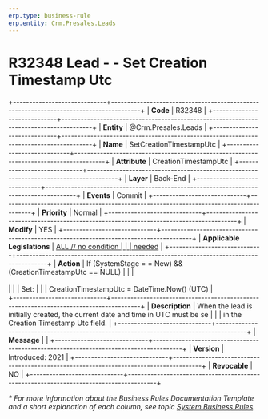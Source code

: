 ```yaml
---
erp.type: business-rule
erp.entity: Crm.Presales.Leads
---
```


# R32348 Lead - - Set Creation Timestamp Utc
+-----------------------------+---------------------------------------------------------------------------------------+
| **Code**                    | R32348                                                                                |
+-----------------------------+---------------------------------------------------------------------------------------+
| **Entity**                  | @Crm.Presales.Leads                                                                   |
+-----------------------------+---------------------------------------------------------------------------------------+
| **Name**                    | SetCreationTimestampUtc                                                               |
+-----------------------------+---------------------------------------------------------------------------------------+
| **Attribute**               | CreationTimestampUtc                                                                  |
+-----------------------------+---------------------------------------------------------------------------------------+
| **Layer**                   | Back-End                                                                              |
+-----------------------------+---------------------------------------------------------------------------------------+
| **Events**                  | Commit                                                                                |
+-----------------------------+---------------------------------------------------------------------------------------+
| **Priority**                | Normal                                                                                |
+-----------------------------+---------------------------------------------------------------------------------------+
| **Modify**                  | YES                                                                                   |
+-----------------------------+---------------------------------------------------------------------------------------+
| **Applicable Legislations** | [ALL // no condition                                                                  |
|                             | needed](xref:applicable-legislations)                                                 |
+-----------------------------+---------------------------------------------------------------------------------------+
| **Action**                  | If (SystemStage = = New) && (CreationTimestampUtc == NULL)                            |
|                             | <br/><br/>                                                                            |
|                             | Set:                                                                                  |
|                             | CreationTimestampUtc = DateTime.Now() (UTC)                                           |                    
+-----------------------------+---------------------------------------------------------------------------------------+
| **Description**             | When the lead is initially created, the current date and time in UTC must be se       |
|                             | in the Creation Timestamp Utc field.                                                  |
+-----------------------------+---------------------------------------------------------------------------------------+
| **Message**                 |                                                                                       |
+-----------------------------+---------------------------------------------------------------------------------------+
| **Version**                 | Introduced: 2021                                                                      |
+-----------------------------+---------------------------------------------------------------------------------------+
| **Revocable**               | NO                                                                                    |
+-----------------------------+---------------------------------------------------------------------------------------+

*\* For more information about the Business Rules Documentation Template and a short explanation of each column, see
topic [System Business Rules](../templates/template-description-system-business-rules.md).*
